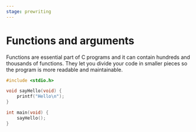 ```yaml
---
stage: prewriting
---
```


# Functions and arguments

Functions are essential part of C programs and it can contain hundreds and thousands
of functions. They let you divide your code in smaller pieces so the program is
more readable and maintainable.

```c
#include <stdio.h>

void sayHello(void) {
    printf("Hello\n");
}

int main(void) {
    sayHello();
}
```
